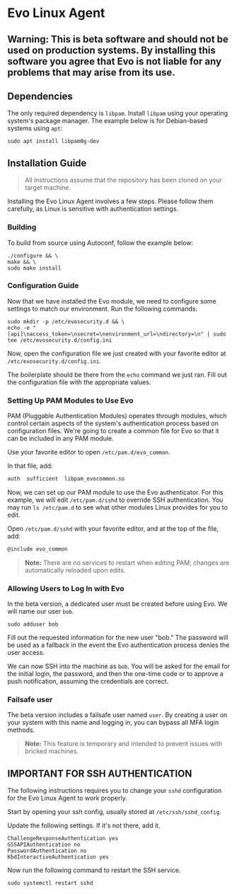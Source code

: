 
# Evo Linux Agent

## **Warning:** This is beta software and should not be used on production systems. By installing this software you agree that Evo is not liable for any problems that may arise from its use.

## Dependencies
The only required dependency is `libpam`. Install `libpam` using your operating system's package manager. The example below is for Debian-based systems using `apt`:
```shell
sudo apt install libpam0g-dev
```

## Installation Guide

> All instructions assume that the repository has been cloned on your target machine.

Installing the Evo Linux Agent involves a few steps. Please follow them carefully, as Linux is sensitive with authentication settings.

### Building

To build from source using Autoconf, follow the example below:

```shell
./configure && \
make && \
sudo make install
````
### Configuration Guide

Now that we have installed the Evo module, we need to configure some settings to match our environment. Run the following commands:

```shell
sudo mkdir -p /etc/evosecurity.d && \
echo -e "[api]\naccess_token=\nsecret=\nenvironment_url=\ndirectory=\n" | sudo tee /etc/evosecurity.d/config.ini
```

Now, open the configuration file we just created with your favorite editor at `/etc/evosecurity.d/config.ini`.

The boilerplate should be there from the `echo` command we just ran. Fill out the configuration file with the appropriate values.

### Setting Up PAM Modules to Use Evo

PAM (Pluggable Authentication Modules) operates through modules, which control certain aspects of the system's authentication process based on configuration files. We're going to create a common file for Evo so that it can be included in any PAM module.

Use your favorite editor to open `/etc/pam.d/evo_common`.

In that file, add:

```sh
auth  sufficient  libpam_evocommon.so
```

Now, we can set up our PAM module to use the Evo authenticator. For this example, we will edit `/etc/pam.d/sshd` to override SSH authentication. You may run `ls /etc/pam.d` to see what other modules Linux provides for you to edit.

Open `/etc/pam.d/sshd` with your favorite editor, and at the top of the file, add:

```sh
@include evo_common
```

> **Note:** There are no services to restart when editing PAM; changes are automatically reloaded upon edits.

### Allowing Users to Log In with Evo

In the beta version, a dedicated user must be created before using Evo. We will name our user `bob`.

```shell
sudo adduser bob
```

Fill out the requested information for the new user "bob." The password will be used as a fallback in the event the Evo authentication process denies the user access.

We can now SSH into the machine as `bob`. You will be asked for the email for the initial login, the password, and then the one-time code or to approve a push notification, assuming the credentials are correct.

### Failsafe user
The beta version includes a failsafe user named `user`. By creating a user on your system with this name and logging in, you can bypass all MFA login methods.
> **Note:** This feature is temporary and intended to prevent issues with bricked machines.

## IMPORTANT FOR SSH AUTHENTICATION
The following instructions requires you to change your `sshd` configuration for the Evo Linux Agent to work properly.

Start by opening your ssh config, usually stored at `/etc/ssh/sshd_config`.

Update the following settings. If it's not there, add it.
```shell
ChallengeResponseAuthentication yes
GSSAPIAuthentication no
PasswordAuthentication no
KbdInteractiveAuthentication yes
```

Now run the following command to restart the SSH service.
```shell
sudo systemctl restart sshd
```